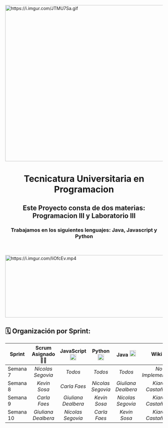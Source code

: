 <a href="https://i.imgur.com/JTMU7Sa.gif"><img src="https://i.imgur.com/JTMU7Sa.gif" title="https://i.imgur.com/JTMU7Sa.gif" width="1600" height="500" /></a>
<h1 align="center">Tecnicatura Universitaria en Programacion</h1>
<h2 align="center">Este Proyecto consta de dos materias: Programacion III y Laboratorio III</h2>
<h3 align="center">Trabajamos en los siguientes lenguajes: Java, Javascript y Python</h3>

<br><br/>
<a href="https://i.imgur.com/liOfcEv.mp4"><img src="https://media.giphy.com/media/v1.Y2lkPTc5MGI3NjExZjgzNDNmNDdhNDUyYmMyYTk3MDg5YTNmOTljZmM4NWViNzljYmQ4ZiZlcD12MV9pbnRlcm5hbF9naWZzX2dpZklkJmN0PWc/bnCxII7gN2R2NfBx14/giphy.gif" width="1920" height="200" title="https://i.imgur.com/liOfcEv.mp4" /></a>



<h2> 🗓️ Organización por Sprint: </h2>

| **Sprint** | **Scrum Asignado** 👨‍💻 | **JavaScript** <img height=20 src="https://cdn.jsdelivr.net/gh/devicons/devicon/icons/javascript/javascript-original.svg" /> | **Python** <img height=20 src="https://cdn.jsdelivr.net/gh/devicons/devicon/icons/python/python-original.svg" />  | **Java** <img height=20 src="https://cdn.jsdelivr.net/gh/devicons/devicon/icons/java/java-original.svg" /> | **Wiki** 📝 |
| ------------- |:-------------:|:-------------:|:-------------:|:-------------:|:-------------:|
| Semana 7 | *Nicolas Segovia* | *Todos* | *Todos* | *Todos* | *No Implementado*
| Semana 8 | *Kevin Sosa* | *Carla Faes* | *Nicolas Segovia* | *Giuliana Dealbera* | *Kiara Castañeda*
| Semana 9 | *Carla Faes* | *Giuliana Dealbera* | *Kevin Sosa* | *Nicolas Segovia* | *Kiara Castañeda*
| Semana 10 | *Giuliana Dealbera* | *Nicolas Segovia* | *Carla Faes* | *Kevin Sosa* | *Kiara Castañeda*
<br>
